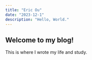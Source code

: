 ```yaml
---
title: "Eric Ou"
date: "2023-12-1"
description: "Hello, World."
---
```


## Welcome to my blog!

This is where I wrote my life and study.
